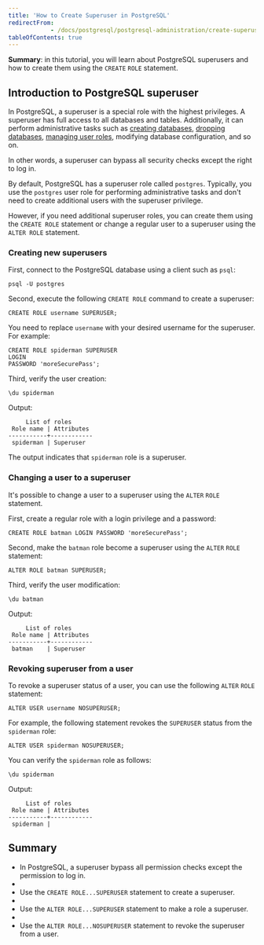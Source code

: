 ```yaml
---
title: 'How to Create Superuser in PostgreSQL'
redirectFrom: 
            - /docs/postgresql/postgresql-administration/create-superuser-postgresql/
tableOfContents: true
---
```



**Summary**: in this tutorial, you will learn about PostgreSQL superusers and how to create them using the `CREATE` `ROLE` statement.

## Introduction to PostgreSQL superuser

In PostgreSQL, a superuser is a special role with the highest privileges. A superuser has full access to all databases and tables. Additionally, it can perform administrative tasks such as [creating databases](https://www.postgresqltutorial.com/postgresql-administration/postgresql-create-database/), [dropping databases](https://www.postgresqltutorial.com/postgresql-administration/postgresql-drop-database/), [managing user roles](https://www.postgresqltutorial.com/postgresql-administration/postgresql-roles/), modifying database configuration, and so on.

In other words, a superuser can bypass all security checks except the right to log in.

By default, PostgreSQL has a superuser role called `postgres`. Typically, you use the `postgres` user role for performing administrative tasks and don't need to create additional users with the superuser privilege.

However, if you need additional superuser roles, you can create them using the `CREATE ROLE` statement or change a regular user to a superuser using the `ALTER ROLE` statement.

### Creating new superusers

First, connect to the PostgreSQL database using a client such as `psql`:

```
psql -U postgres
```

Second, execute the following `CREATE ROLE` command to create a superuser:

```
CREATE ROLE username SUPERUSER;
```

You need to replace `username` with your desired username for the superuser. For example:

```
CREATE ROLE spiderman SUPERUSER
LOGIN
PASSWORD 'moreSecurePass';
```

Third, verify the user creation:

```
\du spiderman
```

Output:

```
     List of roles
 Role name | Attributes
-----------+------------
 spiderman | Superuser
```

The output indicates that `spiderman` role is a superuser.

### Changing a user to a superuser

It's possible to change a user to a superuser using the `ALTER` `ROLE` statement.

First, create a regular role with a login privilege and a password:

```
CREATE ROLE batman LOGIN PASSWORD 'moreSecurePass';
```

Second, make the `batman` role become a superuser using the `ALTER` `ROLE` statement:

```
ALTER ROLE batman SUPERUSER;
```

Third, verify the user modification:

```
\du batman
```

Output:

```
     List of roles
 Role name | Attributes
-----------+------------
 batman    | Superuser
```

### Revoking superuser from a user

To revoke a superuser status of a user, you can use the following `ALTER` `ROLE` statement:

```
ALTER USER username NOSUPERUSER;
```

For example, the following statement revokes the `SUPERUSER` status from the `spiderman` role:

```
ALTER USER spiderman NOSUPERUSER;
```

You can verify the `spiderman` role as follows:

```
\du spiderman
```

Output:

```
     List of roles
 Role name | Attributes
-----------+------------
 spiderman |
```

## Summary

- In PostgreSQL, a superuser bypass all permission checks except the permission to log in.
-
- Use the `CREATE ROLE...SUPERUSER` statement to create a superuser.
-
- Use the `ALTER ROLE...SUPERUSER` statement to make a role a superuser.
-
- Use the `ALTER ROLE...NOSUPERUSER` statement to revoke the superuser from a user.
